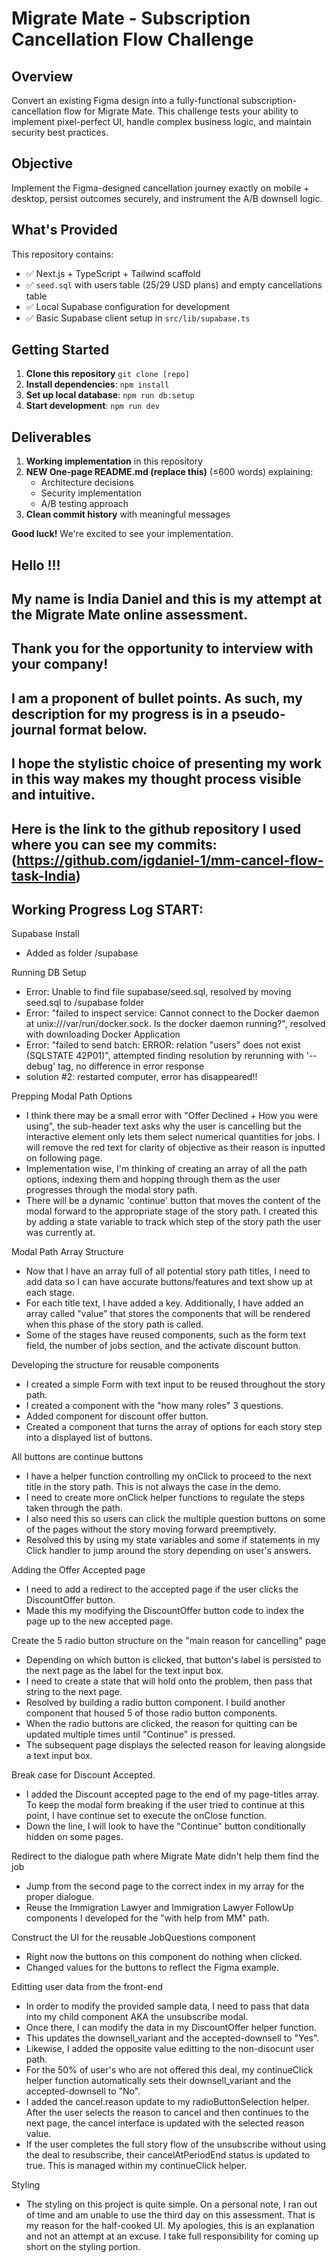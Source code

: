 # Migrate Mate - Subscription Cancellation Flow Challenge

## Overview

Convert an existing Figma design into a fully-functional subscription-cancellation flow for Migrate Mate. This challenge tests your ability to implement pixel-perfect UI, handle complex business logic, and maintain security best practices.

## Objective

Implement the Figma-designed cancellation journey exactly on mobile + desktop, persist outcomes securely, and instrument the A/B downsell logic.

## What's Provided

This repository contains:
- ✅ Next.js + TypeScript + Tailwind scaffold
- ✅ `seed.sql` with users table (25/29 USD plans) and empty cancellations table
- ✅ Local Supabase configuration for development
- ✅ Basic Supabase client setup in `src/lib/supabase.ts`

## Getting Started

1. **Clone this repository** `git clone [repo]`
2. **Install dependencies**: `npm install`
3. **Set up local database**: `npm run db:setup`
4. **Start development**: `npm run dev`

## Deliverables

1. **Working implementation** in this repository
2. **NEW One-page README.md (replace this)** (≤600 words) explaining:
   - Architecture decisions
   - Security implementation
   - A/B testing approach
3. **Clean commit history** with meaningful messages

**Good luck!** We're excited to see your implementation.

## Hello !!!
## My name is India Daniel and this is my attempt at the Migrate Mate online assessment.
## Thank you for the opportunity to interview with your company!

## I am a proponent of bullet points. As such, my description for my progress is in a pseudo-journal format below.
## I hope the stylistic choice of presenting my work in this way makes my thought process visible and intuitive.

## Here is the link to the github repository I used where you can see my commits: (https://github.com/igdaniel-1/mm-cancel-flow-task-India)

## Working Progress Log START:

Supabase Install 
- Added as folder /supabase

Running DB Setup
- Error: Unable to find file supabase/seed.sql, resolved by moving seed.sql to /supabase folder
- Error: "failed to inspect service: Cannot connect to the Docker daemon at unix:///var/run/docker.sock. Is the docker daemon running?", resolved with downloading Docker Application
- Error: "failed to send batch: ERROR: relation "users" does not exist (SQLSTATE 42P01)", attempted finding resolution by rerunning with '--debug' tag, no difference in error response
- solution #2: restarted computer, error has disappeared!!

Prepping Modal Path Options
- I think there may be a small error with "Offer Declined + How you were using", the sub-header text asks why the user is cancelling but the interactive element only lets them select numerical quantities for jobs. I will remove the red text for clarity of objective as their reason is inputted on following page.
- Implementation wise, I'm thinking of creating an array of all the path options, indexing them and hopping through them as the user progresses through the modal story path.
- There will be a dynamic 'continue' button that moves the content of the modal forward to the appropriate stage of the story path. I created this by adding a state variable to track which step of the story path the user was currently at. 

Modal Path Array Structure
- Now that I have an array full of all potential story path titles, I need to add data so I can have accurate buttons/features and text show up at each stage.
- For each title text, I have added a key. Additionally, I have added an array called "value" that stores the components that will be rendered when this phase of the story path is called.
- Some of the stages have reused components, such as the form text field, the number of jobs section, and the activate discount button.

Developing the structure for reusable components
- I created a simple Form with text input to be reused throughout the story path.
- I created a component with the "how many roles" 3 questions.
- Added component for discount offer button.
- Created a component that turns the array of options for each story step into a displayed list of buttons.

All buttons are continue buttons
- I have a helper function controlling my onClick to proceed to the next title in the story path. This is not always the case in the demo.
- I need to create more onClick helper functions to regulate the steps taken through the path.
- I also need this so users can click the multiple question buttons on some of the pages without the story moving forward preemptively. 
- Resolved this by using my state variables and some if statements in my Click handler to jump around the story depending on user's answers.

Adding the Offer Accepted page 
- I need to add a redirect to the accepted page if the user clicks the DiscountOffer button.
- Made this my modifying the DiscountOffer button code to index the page up to the new accepted page.

Create the 5 radio button structure on the "main reason for cancelling" page
- Depending on which button is clicked, that button's label is persisted to the next page as the label for the text input box.
- I need to create a state that will hold onto the problem, then pass that string to the next page.
- Resolved by building a radio button component. I build another component that housed 5 of those radio button components.
- When the radio buttons are clicked, the reason for quitting can be updated multiple times until "Continue" is pressed.
- The subsequent page displays the selected reason for leaving alongside a text input box. 

Break case for Discount Accepted.
- I added the Discount accepted page to the end of my page-titles array. To keep the modal form breaking if the user tried to continue at this point, I have continue set to execute the onClose function.
- Down the line, I will look to have the "Continue" button conditionally hidden on some pages.

Redirect to the dialogue path where Migrate Mate didn't help them find the job
- Jump from the second page to the correct index in my array for the proper dialogue.
- Reuse the Immigration Lawyer and Immigration Lawyer FollowUp components I developed for the "with help from MM" path.


Construct the UI for the reusable JobQuestions component
- Right now the buttons on this component do nothing when clicked.
- Changed values for the buttons to reflect the Figma example.

Editting user data from the front-end
- In order to modify the provided sample data, I need to pass that data into my child component AKA the unsubscribe modal.
- Once there, I can modify the data in my DiscountOffer helper function.
- This updates the downsell_variant and the accepted-downsell to "Yes".
- Likewise, I added the opposite value editting to the non-disocunt user path.
- For the 50% of user's who are not offered this deal, my continueClick helper function automatically sets their downsell_variant and the accepted-downsell to "No".
- I added the cancel.reason update to my radioButtonSelection helper. After the user selects the reason to cancel and then continues to the next page, the cancel interface is updated with the selected reason value.
- If the user completes the full story flow of the unsubscribe without using the deal to resubscribe, their cancelAtPeriodEnd status is updated to true. This is managed within my continueClick helper.

Styling
- The styling on this project is quite simple. On a personal note, I ran out of time and am unable to use the third day on this assessment. That is my reason for the half-cooked UI. My apologies, this is an explanation and not an attempt at an excuse. I take full responsibility for coming up short on the styling portion.
